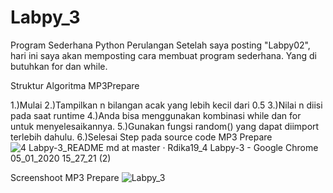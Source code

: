 # Labpy_3
Program Sederhana Python Perulangan
Setelah saya posting "Labpy02", hari ini saya akan memposting cara membuat program sederhana. Yang di butuhkan for dan while.

Struktur Algoritma MP3Prepare

1.)Mulai
2.)Tampilkan n bilangan acak yang lebih kecil dari 0.5
3.)Nilai n diisi pada saat runtime
4.)Anda bisa menggunakan kombinasi while dan for untuk menyelesaikannya.
5.)Gunakan fungsi random() yang dapat diimport terlebih dahulu.
6.)Selesai
Step pada source code MP3 Prepare 
![4 Labpy-3_README md at master · Rdika19_4 Labpy-3 - Google Chrome 05_01_2020 15_27_21 (2)](https://user-images.githubusercontent.com/53391777/71791889-30675880-3069-11ea-925a-e4a7dfaae7d6.png)

Screenshoot MP3 Prepare
![Labpy_3](https://user-images.githubusercontent.com/53391777/71791806-dc5c7400-3068-11ea-8b33-a17191742b4a.png)

